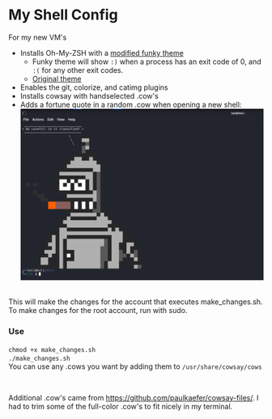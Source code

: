 # My Shell Config
For my new VM's 

- Installs Oh-My-ZSH with a [modified funky theme](https://github.com/amartinsec/My_Shell_Config/blob/main/Modified_Funky_Theme.txt)
  - Funky theme will show `:)` when a process has an exit code of 0, and `:(` for any other exit codes. 
  - [Original theme](https://tsdh.wordpress.com/2007/12/06/my-funky-zsh-prompt/)
- Enables the git, colorize, and catimg plugins
- Installs cowsay with handselected .cow's
- Adds a fortune quote in a random .cow when opening a new shell:
![demo img](https://raw.githubusercontent.com/amartinsec/My_Shell_Config/main/img/demopic.png)

<br>
This will make the changes for the account that executes make_changes.sh.
To make changes for the root account, run with sudo. 

### Use
`chmod +x make_changes.sh` <br>
`./make_changes.sh`
<br>
You can use any .cows you want by adding them to `/usr/share/cowsay/cows`

<br>

Additional .cow's came from https://github.com/paulkaefer/cowsay-files/. I had to trim some of the full-color .cow's to fit nicely in my terminal. 
